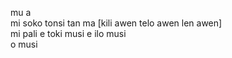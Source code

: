 mu a  
mi soko tonsi tan ma [kili awen telo awen len awen]  
mi pali e toki musi e ilo musi  
o musi
